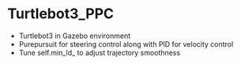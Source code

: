 # Turtlebot3_PPC

- Turtlebot3 in Gazebo environment 
- Purepursuit for steering control along with PID for velocity control
- Tune self.min_ld_ to adjust trajectory smoothness
